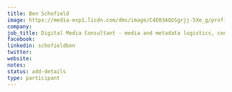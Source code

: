 ```yaml
---
title: Ben Schofield
image: https://media-exp1.licdn.com/dms/image/C4E03AQGSgrjj-5Xe_g/profile-displayphoto-shrink_800_800/0?e=1596672000&v=beta&t=l0qjWOxtA6ythBLN1cnkxQOuLggQ8gWTIFreLzIzqHo
company:
job_title: Digital Media Consultant - media and metadata logistics, content security
facebook: 
linkedin: schofieldben
twitter:
website:
notes:
status: add-details
type: participant
---
```


<!-- put more details about participant here -->
